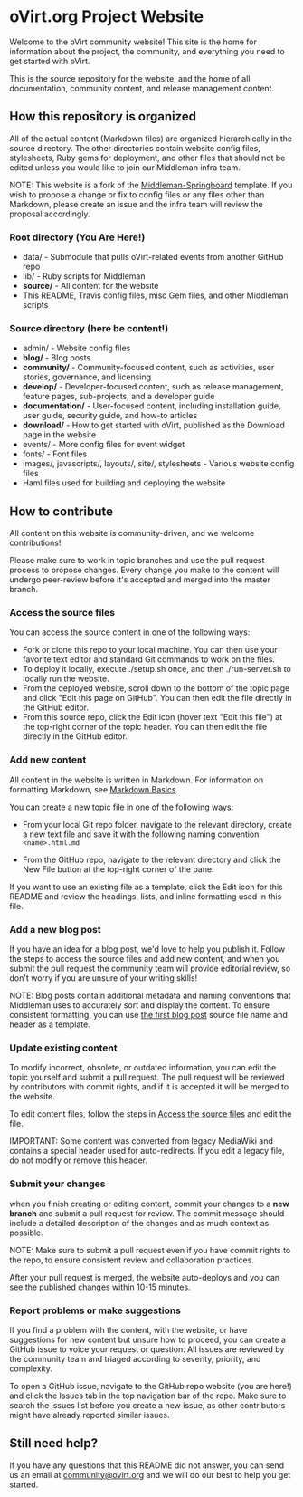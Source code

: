 # oVirt.org Project Website

Welcome to the oVirt community website! This site is the home for information about the project, the community, and everything you need to get started with oVirt. 

This is the source repository for the website, and the home of all documentation, community content, and release management content. 

## How this repository is organized

All of the actual content (Markdown files) are organized hierarchically in the source directory. The other directories contain website config files, stylesheets, Ruby gems for deployment, and other files that should not be edited unless you would like to join our Middleman infra team.

NOTE: This website is a fork of the [Middleman-Springboard](https://github.com/OSAS/middleman-springboard) template. If you wish to propose a change or fix to config files or any files other than Markdown, please create an issue and the infra team will review the proposal accordingly.

### Root directory (You Are Here!)
* data/ - Submodule that pulls oVirt-related events from another GitHub repo
* lib/ - Ruby scripts for Middleman
* **source/** - All content for the website
* This README, Travis config files, misc Gem files, and other Middleman scripts

### Source directory (here be content!)
* admin/ - Website config files
* **blog/** - Blog posts
* **community/** - Community-focused content, such as activities, user stories, governance, and licensing
* **develop/** - Developer-focused content, such as release management, feature pages, sub-projects, and a developer guide
* **documentation/** - User-focused content, including installation guide, user guide, security guide, and how-to articles
* **download/** - How to get started with oVirt, published as the Download page in the website
* events/ - More config files for event widget
* fonts/ - Font files
* images/, javascripts/, layouts/, site/, stylesheets - Various website config files
* Haml files used for building and deploying the website

## How to contribute

All content on this website is community-driven, and we welcome contributions! 

Please make sure to work in topic branches and use the pull request process to propose changes. Every change you make to the content will undergo peer-review before it's accepted and merged into the master branch.

### Access the source files

You can access the source content in one of the following ways:

- Fork or clone this repo to your local machine. You can then use your favorite text editor and standard Git commands to work on the files.
- To deploy it locally, execute ./setup.sh once, and then ./run-server.sh to locally run the website.
- From the deployed website, scroll down to the bottom of the topic page and click "Edit this page on GitHub". You can then edit the file directly in the GitHub editor.
- From this source repo, click the Edit icon (hover text "Edit this file") at the top-right corner of the topic header. You can then edit the file directly in the GitHub editor.

### Add new content

All content in the website is written in Markdown. For information on formatting Markdown, see [Markdown Basics](https://help.github.com/articles/markdown-basics/).

You can create a new topic file in one of the following ways:

- From your local Git repo folder, navigate to the relevant directory, create a new text file and save it with the following naming convention: `<name>.html.md`

- From the GitHub repo, navigate to the relevant directory and click the New File button at the top-right corner of the pane.

If you want to use an existing file as a template, click the Edit icon for this README and review the headings, lists, and inline formatting used in this file.

### Add a new blog post

If you have an idea for a blog post, we'd love to help you publish it. Follow the steps to access the source files and add new content, and when you submit the pull request the community team will provide editorial review, so don't worry if you are unsure of your writing skills!

NOTE: Blog posts contain additional metadata and naming conventions that Middleman uses to accurately sort and display the content. To ensure consistent formatting, you can use [the first blog post](https://github.com/oVirt/ovirt-site/blob/master/source/blog/2015-11-30-welcome-to-new-ovirt-site.html.md) source file name and header as a template.

### Update existing content

To modify incorrect, obsolete, or outdated information, you can edit the topic yourself and submit a pull request. The pull request will be reviewed by contributors with commit rights, and if it is accepted it will be merged to the website.

To edit content files, follow the steps in [Access the source files](#access-the-source-files) and edit the file.

IMPORTANT: Some content was converted from legacy MediaWiki and contains a special header used for auto-redirects. If you edit a legacy file, do not modify or remove this header.

### Submit your changes

when you finish creating or editing content, commit your changes to a **new branch** and submit a pull request for review. The commit message should include a detailed description of the changes and as much context as possible. 

NOTE: Make sure to submit a pull request even if you have commit rights to the repo, to ensure consistent review and collaboration practices. 

After your pull request is merged, the website auto-deploys and you can see the published changes within 10-15 minutes. 

### Report problems or make suggestions

If you find a problem with the content, with the website, or have suggestions for new content but unsure how to proceed, you can create a GitHub issue to voice your request or question. All issues are reviewed by the community team and triaged according to severity, priority, and complexity.

To open a GitHub issue, navigate to the GitHub repo website (you are here!) and click the Issues tab in the top navigation bar of the repo. Make sure to search the issues list before you create a new issue, as other contributors might have already reported similar issues.

## Still need help?

If you have any questions that this README did not answer, you can send us an email at community@ovirt.org and we will do our best to help you get started.
